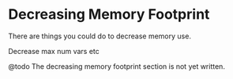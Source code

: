 # Decreasing Memory Footprint<!--! {#page_memory_use} -->

There are things you could do to decrease memory use.

Decrease max num vars etc

@todo The decreasing memory footprint section is not yet written.
